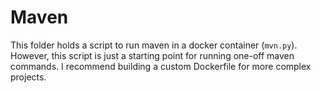 # Maven

This folder holds a script to run maven in a docker container (`mvn.py`).
However, this script is just a starting point for running one-off maven
commands.  I recommend building a custom Dockerfile for more complex projects.

